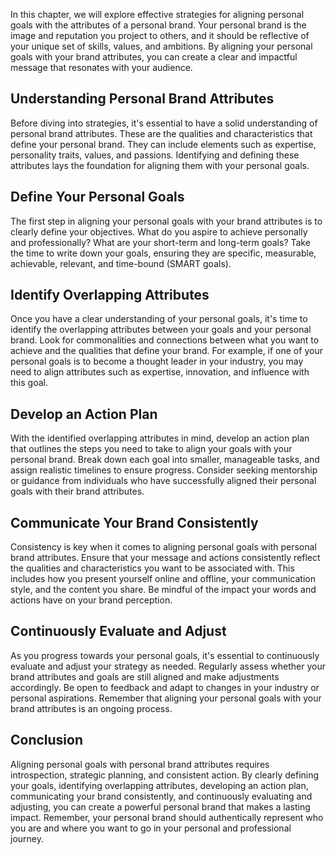 
In this chapter, we will explore effective strategies for aligning personal goals with the attributes of a personal brand. Your personal brand is the image and reputation you project to others, and it should be reflective of your unique set of skills, values, and ambitions. By aligning your personal goals with your brand attributes, you can create a clear and impactful message that resonates with your audience.

Understanding Personal Brand Attributes
---------------------------------------

Before diving into strategies, it's essential to have a solid understanding of personal brand attributes. These are the qualities and characteristics that define your personal brand. They can include elements such as expertise, personality traits, values, and passions. Identifying and defining these attributes lays the foundation for aligning them with your personal goals.

Define Your Personal Goals
--------------------------

The first step in aligning your personal goals with your brand attributes is to clearly define your objectives. What do you aspire to achieve personally and professionally? What are your short-term and long-term goals? Take the time to write down your goals, ensuring they are specific, measurable, achievable, relevant, and time-bound (SMART goals).

Identify Overlapping Attributes
-------------------------------

Once you have a clear understanding of your personal goals, it's time to identify the overlapping attributes between your goals and your personal brand. Look for commonalities and connections between what you want to achieve and the qualities that define your brand. For example, if one of your personal goals is to become a thought leader in your industry, you may need to align attributes such as expertise, innovation, and influence with this goal.

Develop an Action Plan
----------------------

With the identified overlapping attributes in mind, develop an action plan that outlines the steps you need to take to align your goals with your personal brand. Break down each goal into smaller, manageable tasks, and assign realistic timelines to ensure progress. Consider seeking mentorship or guidance from individuals who have successfully aligned their personal goals with their brand attributes.

Communicate Your Brand Consistently
-----------------------------------

Consistency is key when it comes to aligning personal goals with personal brand attributes. Ensure that your message and actions consistently reflect the qualities and characteristics you want to be associated with. This includes how you present yourself online and offline, your communication style, and the content you share. Be mindful of the impact your words and actions have on your brand perception.

Continuously Evaluate and Adjust
--------------------------------

As you progress towards your personal goals, it's essential to continuously evaluate and adjust your strategy as needed. Regularly assess whether your brand attributes and goals are still aligned and make adjustments accordingly. Be open to feedback and adapt to changes in your industry or personal aspirations. Remember that aligning your personal goals with your brand attributes is an ongoing process.

Conclusion
----------

Aligning personal goals with personal brand attributes requires introspection, strategic planning, and consistent action. By clearly defining your goals, identifying overlapping attributes, developing an action plan, communicating your brand consistently, and continuously evaluating and adjusting, you can create a powerful personal brand that makes a lasting impact. Remember, your personal brand should authentically represent who you are and where you want to go in your personal and professional journey.
